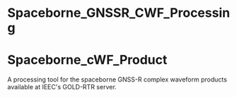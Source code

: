 # Spaceborne_GNSSR_CWF_Processing

# Spaceborne_cWF_Product

A processing tool for the spaceborne GNSS-R complex waveform products available at IEEC's GOLD-RTR server.